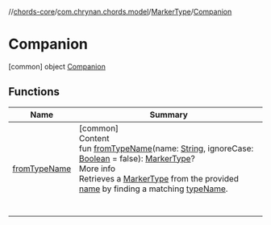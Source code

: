 //[chords-core](../../../../index.md)/[com.chrynan.chords.model](../../index.md)/[MarkerType](../index.md)/[Companion](index.md)



# Companion  
 [common] object [Companion](index.md)   


## Functions  
  
|  Name |  Summary | 
|---|---|
| <a name="com.chrynan.chords.model/MarkerType.Companion/fromTypeName/#kotlin.String#kotlin.Boolean/PointingToDeclaration/"></a>[fromTypeName](from-type-name.md)| <a name="com.chrynan.chords.model/MarkerType.Companion/fromTypeName/#kotlin.String#kotlin.Boolean/PointingToDeclaration/"></a>[common]  <br>Content  <br>fun [fromTypeName](from-type-name.md)(name: [String](https://kotlinlang.org/api/latest/jvm/stdlib/kotlin/-string/index.html), ignoreCase: [Boolean](https://kotlinlang.org/api/latest/jvm/stdlib/kotlin/-boolean/index.html) = false): [MarkerType](../index.md)?  <br>More info  <br>Retrieves a [MarkerType](../index.md) from the provided [name](from-type-name.md) by finding a matching [typeName](../type-name.md).  <br><br><br>|

